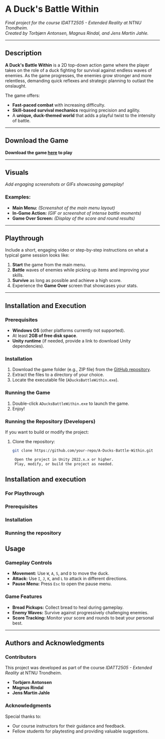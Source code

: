 # A Duck's Battle Within
_Final project for the course IDATT2505 - Extended Reality at NTNU Trondheim._  
_Created by Torbjørn Antonsen, Magnus Rindal, and Jens Martin Jahle._

---

## **Description**
**A Duck's Battle Within** is a 2D top-down action game where the player takes on the role of a duck fighting for survival against endless waves of enemies. As the game progresses, the enemies grow stronger and more relentless, demanding quick reflexes and strategic planning to outlast the onslaught.  

The game offers:
- **Fast-paced combat** with increasing difficulty.
- **Skill-based survival mechanics** requiring precision and agility.
- A **unique, duck-themed world** that adds a playful twist to the intensity of battle.

---
 ## Download the Game

 **Download the game [here](https://github.com/jensmjahle/a_ducks_battle_within-idatt2505-extended-reality/releases/latest) to play**

---

## **Visuals**
_Add engaging screenshots or GIFs showcasing gameplay!_

### Examples:
- **Main Menu:** _(Screenshot of the main menu layout)_
- **In-Game Action:** _(GIF or screenshot of intense battle moments)_
- **Game Over Screen:** _(Display of the score and round results)_

---

## **Playthrough**
Include a short, engaging video or step-by-step instructions on what a typical game session looks like:
1. **Start** the game from the main menu.
2. **Battle** waves of enemies while picking up items and improving your skills.
3. **Survive** as long as possible and achieve a high score.
4. Experience the **Game Over** screen that showcases your stats.

---

## **Installation and Execution**

### **Prerequisites**
- **Windows OS** (other platforms currently not supported).
- At least **2GB of free disk space**.
- **Unity runtime** (if needed, provide a link to download Unity dependencies).

### **Installation**
1. Download the game folder (e.g., ZIP file) from the [GitHub repository](#).
2. Extract the files to a directory of your choice.
3. Locate the executable file (`ADucksBattleWithin.exe`).

### **Running the Game**
1. Double-click `ADucksBattleWithin.exe` to launch the game.
2. Enjoy!

### **Running the Repository (Developers)**
If you want to build or modify the project:
1. Clone the repository:
   ```bash
   git clone https://github.com/your-repo/A-Ducks-Battle-Within.git

    Open the project in Unity 2022.x.x or higher.
    Play, modify, or build the project as needed.

## Installation and execution
### For Playthrough
### Prerequisites
### Installation
### Running the repository

## **Usage**

### **Gameplay Controls**
- **Movement:** Use `W`, `A`, `S`, and `D` to move the duck.  
- **Attack:** Use `I`, `J`, `K`, and `L` to attack in different directions.  
- **Pause Menu:** Press `Esc` to open the pause menu.

### **Game Features**
- **Bread Pickups:** Collect bread to heal during gameplay.  
- **Enemy Waves:** Survive against progressively challenging enemies.  
- **Score Tracking:** Monitor your score and rounds to beat your personal best.

---

## **Authors and Acknowledgments**

### **Contributors**
This project was developed as part of the course _IDATT2505 - Extended Reality_ at NTNU Trondheim.

- **Torbjørn Antonsen**  
- **Magnus Rindal**  
- **Jens Martin Jahle**  

### **Acknowledgments**
Special thanks to:
- Our course instructors for their guidance and feedback.  
- Fellow students for playtesting and providing valuable suggestions.
